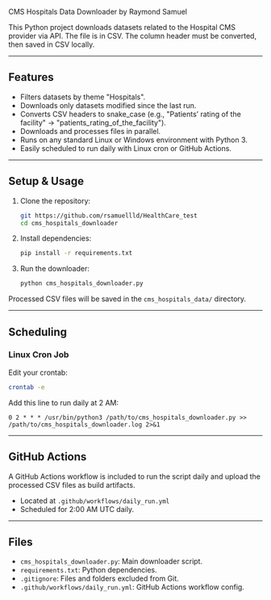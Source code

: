  CMS Hospitals Data Downloader by Raymond Samuel

This Python project downloads datasets related to the Hospital CMS provider via API. The file is in CSV. The column header must be converted, then saved in CSV locally.  

---

## Features

- Filters datasets by theme "Hospitals".
- Downloads only datasets modified since the last run.
- Converts CSV headers to snake_case (e.g., "Patients’ rating of the facility" → "patients_rating_of_the_facility").
- Downloads and processes files in parallel.
- Runs on any standard Linux or Windows environment with Python 3.
- Easily scheduled to run daily with Linux cron or GitHub Actions.

---

## Setup & Usage

1. Clone the repository:

   ```bash
   git https://github.com/rsamuellld/HealthCare_test
   cd cms_hospitals_downloader
   ```

2. Install dependencies:

   ```bash
   pip install -r requirements.txt
   ```

3. Run the downloader:

   ```bash
   python cms_hospitals_downloader.py
   ```

Processed CSV files will be saved in the `cms_hospitals_data/` directory.

---

## Scheduling

### Linux Cron Job

Edit your crontab:

```bash
crontab -e
```

Add this line to run daily at 2 AM:

```cron
0 2 * * * /usr/bin/python3 /path/to/cms_hospitals_downloader.py >> /path/to/cms_hospitals_downloader.log 2>&1
```

---

## GitHub Actions

A GitHub Actions workflow is included to run the script daily and upload the processed CSV files as build artifacts.

- Located at `.github/workflows/daily_run.yml`
- Scheduled for 2:00 AM UTC daily.

---

## Files

- `cms_hospitals_downloader.py`: Main downloader script.
- `requirements.txt`: Python dependencies.
- `.gitignore`: Files and folders excluded from Git.
- `.github/workflows/daily_run.yml`: GitHub Actions workflow config.
